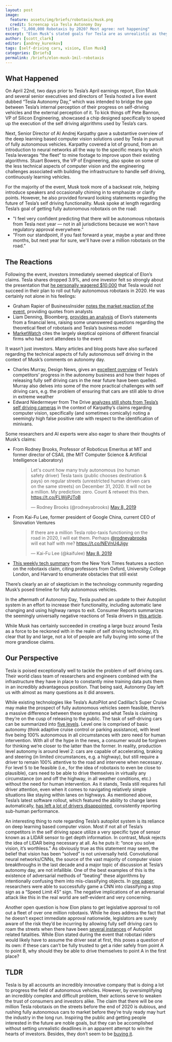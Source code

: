 ```yaml
---
layout: post
image:
  feature: assets/img/briefs/robotaxis/musk.png
  credit: Screencap via Tesla Autonomy Day
title: "1,000,000 Robotaxis by 2020? Most agree: not happening"
excerpt: "Elon Musk’s stated goals for Tesla are as unrealistic as they are ambitious"
author: [scott_clark]
editor: [andrey_kurenkov]
tags: [self-driving cars, vision, Elon Musk]
categories: [briefs]
permalink: /briefs/elon-musk-1mil-robotaxis
---
```


## What Happened

On April 22nd, two days prior to Tesla’s April earnings report, Elon Musk and several senior executives and directors of Tesla hosted a live event dubbed “Tesla Autonomy Day,” which was intended to bridge the gap between Tesla’s internal perception of their progress on self-driving vehicles and the external perception of it. To kick things off Pete Bannon, VP of Silicon Engineering, showcased a chip designed specifically to speed up the execution of the self driving algorithms used by Tesla’s cars.

Next, Senior Director of AI Andrej Karpathy  gave a substantive overview of the deep learning based computer vision solutions used by Tesla in pursuit of fully autonomous vehicles. Karpathy covered a lot of ground, from an introduction to neural networks all the way to the specific means by which Tesla leverages “the fleet” to mine footage to improve upon their existing algorithms. Stuart Bowers, the VP of Engineering, also spoke on some of the less technical aspects of computer vision and the engineering challenges associated with building the infrastructure to handle self driving, continuously learning vehicles.  

For the majority of the event, Musk took more of a backseat role, helping introduce speakers and occasionally chiming in to emphasize or clarify points. However, he also provided forward looking statements regarding the future of Tesla’s self driving functionality. Musk spoke at length regarding Tesla’s goal of getting fully autonomous robotaxis on the road:  
- "I feel very confident predicting that there will be autonomous robotaxis from Tesla next year — not in all jurisdictions because we won't have regulatory approval everywhere.”
- "From our standpoint, if you fast forward a year, maybe a year and three months, but next year for sure, we'll have over a million robotaxis on the road.”
  
## The Reactions

Following the event, investors immediately seemed skeptical of Elon’s claims. Tesla shares dropped 3.9%, and one investor felt so strongly about the presentation that [he personally wagered $10,000](https://www.foxbusiness.com/business-leaders/investor-bets-against-elon-musks-tesla-project) that Tesla would not succeed in their plan to roll out fully autonomous robotaxis in 2020. He was certainly not alone in his feelings:

- Graham Rapier of BusinessInsider [notes the market reaction of the event](https://www.businessinsider.com/tesla-stock-price-closes-lowest-in-2-years-2019-4), providing quotes from analysts
- Liam Denning, Bloomberg, [provides an analysis](https://www.washingtonpost.com/business/teslas-stock-just-went-fully-autonomous/2019/04/23/c86748fc-65d5-11e9-a698-2a8f808c9cfb_story.html) of Elon’s statements from a financial lens, raising some unanswered questions regarding the theoretical fleet of robotaxis and Tesla’s business model 
- [MarketWatch](https://www.marketwatch.com/story/wall-street-analysts-are-mostly-skeptical-of-teslas-robo-taxi-plans-2019-04-23) cites the largely skeptical opinions of different financial firms who had sent attendees to the event

It wasn’t just investors. Many articles and blog posts have also surfaced regarding the technical aspects of fully autonomous self driving in the context of Musk’s comments on autonomy day.

- Charles Murray, Design News, gives an [excellent overview](https://www.designnews.com/electronics-test/automakers-are-rethinking-timetable-fully-autonomous-cars/93993798360804) of Tesla’s competitors’ progress in the autonomy business and how their hopes of releasing fully self driving cars in the near future have been quelled. Murray also delves into some of the more practical challenges with self driving cars, e.g. the problem of ensuring that cars are still able to drive in extreme weather
- Edward Niedermeyer from The Drive [analyzes still shots from Tesla’s self driving cameras](https://www.thedrive.com/tech/27697/tesla-autopilot-thinks-everything-is-a-minivan) in the context of Karpathy’s claims regarding computer vision, specifically (and sometimes comically) noting a seemingly high false positive rate with respect to the identification of minivans.

Some researchers and AI experts were also eager to share their thoughts of Musk’s claims:

- From Rodney Brooks, Professor of Roboticus Emeritus at MIT and former director of CSAIL (the MIT Computer Science & Artificial Intelligence Laboratory)
<figure>
<blockquote class="twitter-tweet" data-lang="en"><p lang="en" dir="ltr">Let&#39;s count how many truly autonomous (no human safety driver) Tesla taxis (public chooses destination &amp; pays) on regular streets (unrestricted human driven cars on the same streets) on December 31, 2020. It will not be a million. My prediction: zero. Count &amp; retweet this then. <a href="https://t.co/FLWjjPJToB">https://t.co/FLWjjPJToB</a></p>&mdash; Rodney Brooks (@rodneyabrooks) <a href="https://twitter.com/rodneyabrooks/status/1125964714087993344?ref_src=twsrc%5Etfw">May 8, 2019</a></blockquote>
<script async src="https://platform.twitter.com/widgets.js" charset="utf-8"></script>
</figure>

- From Kai-Fu Lee, former president of Google China, current CEO of Sinovation Ventures

<figure>
<blockquote class="twitter-tweet" data-lang="en"><p lang="en" dir="ltr">If there are a million Tesla robo-taxis functioning on the road in 2020, I will eat them.  Perhaps <a href="https://twitter.com/rodneyabrooks?ref_src=twsrc%5Etfw">@rodneyabrooks</a> will eat half with me? <a href="https://t.co/NEVnU4Jjgy">https://t.co/NEVnU4Jjgy</a></p>&mdash; Kai-Fu Lee (@kaifulee) <a href="https://twitter.com/kaifulee/status/1126238951960993792?ref_src=twsrc%5Etfw">May 8, 2019</a></blockquote>
<script async src="https://platform.twitter.com/widgets.js" charset="utf-8"></script>
</figure>

- [This weekly tech summary](https://www.nytimes.com/2019/04/26/technology/sri-lanka-social-media.html) from the New York Times features a section on the robotaxis claim, citing professors from Oxford, University College London, and Harvard to enumerate obstacles that still exist


There’s clearly an air of skepticism in the technology community regarding Musk’s posed timeline for fully autonomous vehicles.

In the aftermath of Autonomy Day, Tesla pushed an update to their Autopilot system in an effort to increase their functionality, including automatic lane changing and using highway ramps to exit. Consumer Reports summarizes the seemingly universally negative reactions of Tesla drivers in [this article](https://www.consumerreports.org/autonomous-driving/tesla-navigate-on-autopilot-automatic-lane-change-requires-significant-driver-intervention/).

While Musk has certainly succeeded in creating a large buzz around Tesla as a force to be reckoned with in the realm of self driving technology, it’s clear that by and large, not a lot of people are fully buying into some of the more grandiose claims.

## Our Perspective


Tesla is poised exceptionally well to tackle the problem of self driving cars. Their world class team of researchers and engineers combined with the infrastructure they have in place to constantly mine training data puts them in an incredibly advantageous position. That being said, Autonomy Day left us with almost as many questions as it did answers.

While existing technologies like Tesla’s AutoPilot and Cadillac’s Super Cruise may make the prospect of fully autonomous vehicles seem feasible, there’s a massive difference between these systems and what Tesla is claiming they’re on the cusp of releasing to the public. The task of self-driving cars can be summarized into [five levels](https://www.nhtsa.gov/technology-innovation/automated-vehicles-safety#issue-road-self-driving). Level one is comprised of basic autonomy (think adaptive cruise control or parking assistance), with level five being 100% autonomous in all circumstances with zero need for human intervention. With all of the hype in the news, a consumer would be forgiven for thinking we’re closer to the latter than the former. In reality, production level autonomy is around level 2: cars are capable of accelerating, braking and steering (in limited circumstances, e.g. a highway), but still require a driver to remain 100% attentive to the road and intervene when necessary. For level 5 to be feasible (i.e., for the idea of robotaxis to even be close to plausible), cars need to be able to drive themselves in virtually any circumstance (on and off the highway, in all weather conditions, etc.) without the need for human intervention. As it stands, Tesla still requires full driver attention, even when it comes to navigating relatively simple situations like staying within lanes on highways. As mentioned above, Tesla’s latest software rollout, which featured the ability to change lanes automatically, [has left a lot of drivers disappointed](https://www.consumerreports.org/autonomous-driving/tesla-navigate-on-autopilot-automatic-lane-change-requires-significant-driver-intervention/), consistently reporting sub-human performance.


An interesting thing to note regarding Tesla’s autopilot system is its reliance on deep learning based computer vision. Most if not all of Tesla’s competitors in the self driving space utilize a very specific type of sensor known as a LIDAR sensor to get depth information. In contrast, Musk rejects the idea of LIDAR being necessary at all. As he puts it: “once you solve vision, it’s worthless.” As obviously true as this statement may seem, the belief that vision has been “solved” is not universally held. Convolutional neural networks/CNNs, the source of the vast majority of computer vision breakthroughs in the last decade and a major topic of discussion at Tesla’s autonomy day, are not infallible. One of the best examples of this is the existence of adversarial methods of “beating” these algorithms by intentionally confusing them into mis-classifying objects. In [one paper](https://arxiv.org/pdf/1707.08945.pdf), researchers were able to successfully game a CNN into classifying a stop sign as a “Speed Limit 45” sign. The negative implications of an adversarial attack like this in the real world are self-evident and very concerning.

Another open question is how Elon plans to get legislative approval to roll out a fleet of over one million robotaxis. While he does address the fact that he doesn’t expect immediate approval nationwide, legislators are surely aware of the risk they’d be incurring by allowing fully self driving cars to roam the streets when there have been [several instances](http://digg.com/2018/tesla-crash-autopilot-investigation) of Autopilot related fatalities. While Elon stated during the event that robotaxi riders would likely have to assume the driver seat at first, this poses a question of its own: if these cars can’t be fully trusted to get a rider safely from point A to point B, why should they be able to drive themselves to point A in the first place?

## TLDR

Tesla is by all accounts an incredibly innovative company that is doing a lot to progress the field of autonomous vehicles. However, by oversimplifying an incredibly complex and difficult problem, their actions serve to weaken the trust of consumers and investors alike. The claim that there will be one million Tesla robotaxis on the streets before the end of 2020 is dubious, and rushing fully autonomous cars to market before they’re truly ready may hurt the industry in the long run. Inspiring the public and getting people interested in the future are noble goals, but they can be accomplished without setting unrealistic deadlines in an apparent attempt to win the hearts of investors. Besides, they don’t seem to be [buying it](https://finance.yahoo.com/quote/TSLA/).

